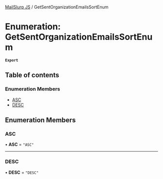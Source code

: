 [MailSlurp JS](../README.md) / GetSentOrganizationEmailsSortEnum

# Enumeration: GetSentOrganizationEmailsSortEnum

**`Export`**

## Table of contents

### Enumeration Members

- [ASC](GetSentOrganizationEmailsSortEnum.md#asc)
- [DESC](GetSentOrganizationEmailsSortEnum.md#desc)

## Enumeration Members

### ASC

• **ASC** = ``"ASC"``

___

### DESC

• **DESC** = ``"DESC"``
